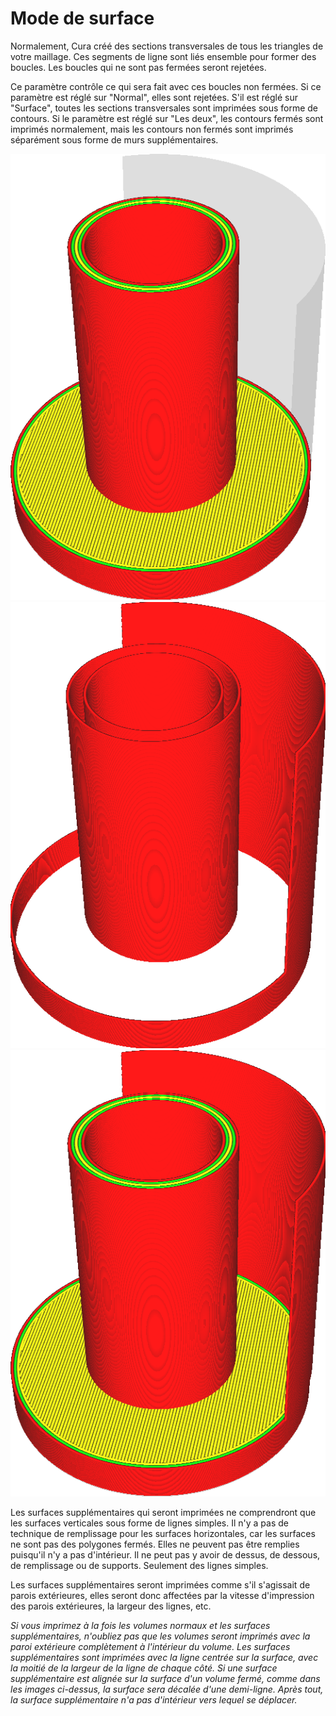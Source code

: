 Mode de surface
====
Normalement, Cura créé des sections transversales de tous les triangles de votre maillage. Ces segments de ligne sont liés ensemble pour former des boucles. Les boucles qui ne sont pas fermées seront rejetées.

Ce paramètre contrôle ce qui sera fait avec ces boucles non fermées. Si ce paramètre est réglé sur "Normal", elles sont rejetées. S'il est réglé sur "Surface", toutes les sections transversales sont imprimées sous forme de contours. Si le paramètre est réglé sur "Les deux", les contours fermés sont imprimés normalement, mais les contours non fermés sont imprimés séparément sous forme de murs supplémentaires.

![Le mode Normal ne tient pas compte de la surface non fermée unique à droite](../../../articles/images/magic_mesh_surface_mode_normal.png)
![Le mode Surface n'imprime que les zones de surface sans les traiter comme des volumes fermés](../../../articles/images/magic_mesh_surface_mode_surface.png)
![Impression des volumes et de la surface non fermée supplémentaire à droite](../../../articles/images/magic_mesh_surface_mode_both.png)

Les surfaces supplémentaires qui seront imprimées ne comprendront que les surfaces verticales sous forme de lignes simples. Il n'y a pas de technique de remplissage pour les surfaces horizontales, car les surfaces ne sont pas des polygones fermés. Elles ne peuvent pas être remplies puisqu'il n'y a pas d'intérieur. Il ne peut pas y avoir de dessus, de dessous, de remplissage ou de supports. Seulement des lignes simples.

Les surfaces supplémentaires seront imprimées comme s'il s'agissait de parois extérieures, elles seront donc affectées par la vitesse d'impression des parois extérieures, la largeur des lignes, etc.

*Si vous imprimez à la fois les volumes normaux et les surfaces supplémentaires, n'oubliez pas que les volumes seront imprimés avec la paroi extérieure complètement à l'intérieur du volume. Les surfaces supplémentaires sont imprimées avec la ligne centrée sur la surface, avec la moitié de la largeur de la ligne de chaque côté. Si une surface supplémentaire est alignée sur la surface d'un volume fermé, comme dans les images ci-dessus, la surface sera décalée d'une demi-ligne. Après tout, la surface supplémentaire n'a pas d'intérieur vers lequel se déplacer.*
